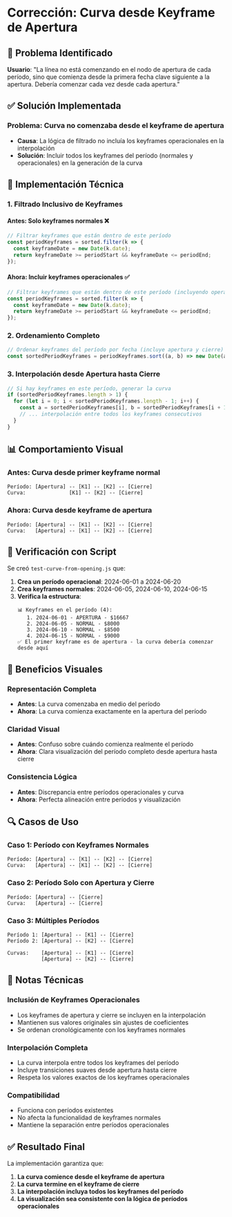 # Corrección: Curva desde Keyframe de Apertura

## 🎯 Problema Identificado

**Usuario**: "La línea no está comenzando en el nodo de apertura de cada período, sino que comienza desde la primera fecha clave siguiente a la apertura. Debería comenzar cada vez desde cada apertura."

## ✅ Solución Implementada

### **Problema**: Curva no comenzaba desde el keyframe de apertura
- **Causa**: La lógica de filtrado no incluía los keyframes operacionales en la interpolación
- **Solución**: Incluir todos los keyframes del período (normales y operacionales) en la generación de la curva

## 🔧 Implementación Técnica

### **1. Filtrado Inclusivo de Keyframes**

#### **Antes**: Solo keyframes normales ❌
```javascript
// Filtrar keyframes que están dentro de este período
const periodKeyframes = sorted.filter(k => {
  const keyframeDate = new Date(k.date);
  return keyframeDate >= periodStart && keyframeDate <= periodEnd;
});
```

#### **Ahora**: Incluir keyframes operacionales ✅
```javascript
// Filtrar keyframes que están dentro de este período (incluyendo operacionales)
const periodKeyframes = sorted.filter(k => {
  const keyframeDate = new Date(k.date);
  return keyframeDate >= periodStart && keyframeDate <= periodEnd;
});
```

### **2. Ordenamiento Completo**

```javascript
// Ordenar keyframes del período por fecha (incluye apertura y cierre)
const sortedPeriodKeyframes = periodKeyframes.sort((a, b) => new Date(a.date) - new Date(b.date));
```

### **3. Interpolación desde Apertura hasta Cierre**

```javascript
// Si hay keyframes en este período, generar la curva
if (sortedPeriodKeyframes.length > 1) {
  for (let i = 0; i < sortedPeriodKeyframes.length - 1; i++) {
    const a = sortedPeriodKeyframes[i], b = sortedPeriodKeyframes[i + 1];
    // ... interpolación entre todos los keyframes consecutivos
  }
}
```

## 📊 Comportamiento Visual

### **Antes**: Curva desde primer keyframe normal
```
Período: [Apertura] -- [K1] -- [K2] -- [Cierre]
Curva:              [K1] -- [K2] -- [Cierre]
```

### **Ahora**: Curva desde keyframe de apertura
```
Período: [Apertura] -- [K1] -- [K2] -- [Cierre]
Curva:   [Apertura] -- [K1] -- [K2] -- [Cierre]
```

## 🧪 Verificación con Script

Se creó `test-curve-from-opening.js` que:

1. **Crea un período operacional**: 2024-06-01 a 2024-06-20
2. **Crea keyframes normales**: 2024-06-05, 2024-06-10, 2024-06-15
3. **Verifica la estructura**:
   ```
   📊 Keyframes en el período (4):
      1. 2024-06-01 - APERTURA - $16667
      2. 2024-06-05 - NORMAL - $8000
      3. 2024-06-10 - NORMAL - $8500
      4. 2024-06-15 - NORMAL - $9000
   ✅ El primer keyframe es de apertura - la curva debería comenzar desde aquí
   ```

## 🎨 Beneficios Visuales

### **Representación Completa**
- **Antes**: La curva comenzaba en medio del período
- **Ahora**: La curva comienza exactamente en la apertura del período

### **Claridad Visual**
- **Antes**: Confuso sobre cuándo comienza realmente el período
- **Ahora**: Clara visualización del período completo desde apertura hasta cierre

### **Consistencia Lógica**
- **Antes**: Discrepancia entre períodos operacionales y curva
- **Ahora**: Perfecta alineación entre períodos y visualización

## 🔍 Casos de Uso

### **Caso 1: Período con Keyframes Normales**
```
Período: [Apertura] -- [K1] -- [K2] -- [Cierre]
Curva:   [Apertura] -- [K1] -- [K2] -- [Cierre]
```

### **Caso 2: Período Solo con Apertura y Cierre**
```
Período: [Apertura] -- [Cierre]
Curva:   [Apertura] -- [Cierre]
```

### **Caso 3: Múltiples Períodos**
```
Período 1: [Apertura] -- [K1] -- [Cierre]
Período 2: [Apertura] -- [K2] -- [Cierre]

Curvas:    [Apertura] -- [K1] -- [Cierre]
           [Apertura] -- [K2] -- [Cierre]
```

## 📝 Notas Técnicas

### **Inclusión de Keyframes Operacionales**
- Los keyframes de apertura y cierre se incluyen en la interpolación
- Mantienen sus valores originales sin ajustes de coeficientes
- Se ordenan cronológicamente con los keyframes normales

### **Interpolación Completa**
- La curva interpola entre todos los keyframes del período
- Incluye transiciones suaves desde apertura hasta cierre
- Respeta los valores exactos de los keyframes operacionales

### **Compatibilidad**
- Funciona con períodos existentes
- No afecta la funcionalidad de keyframes normales
- Mantiene la separación entre períodos operacionales

## ✅ Resultado Final

La implementación garantiza que:
1. **La curva comience desde el keyframe de apertura**
2. **La curva termine en el keyframe de cierre**
3. **La interpolación incluya todos los keyframes del período**
4. **La visualización sea consistente con la lógica de períodos operacionales** 